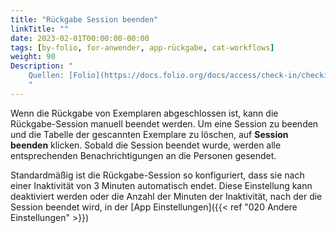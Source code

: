 ```yaml
---
title: "Rückgabe Session beenden"
linkTitle: ""
date: 2023-02-01T00:00:00-00:00
tags: [by-folio, for-anwender, app-rückgabe, cat-workflows]
weight: 90
Description: "
    Quellen: [Folio](https://docs.folio.org/docs/access/check-in/checkin/#ending-a-check-in-session) & [GBV](https://info.gbv.de/pages/viewpage.action?pageId=843317327)
    "
---
```


Wenn die Rückgabe von Exemplaren abgeschlossen ist, kann die Rückgabe-Session manuell beendet werden. Um eine Session zu beenden und die Tabelle der gescannten Exemplare zu löschen, auf **Session beenden** klicken. Sobald die Session beendet wurde, werden alle entsprechenden Benachrichtigungen an die Personen gesendet.

Standardmäßig ist die Rückgabe-Session so konfiguriert, dass sie nach einer Inaktivität von 3 Minuten automatisch endet. Diese Einstellung kann deaktiviert werden oder die Anzahl der Minuten der Inaktivität, nach der die Session beendet wird, in der [App Einstellungen]({{< ref "020 Andere Einstellungen" >}})

